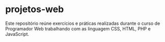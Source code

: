 # projetos-web
Este repositório reúne exercícios e práticas realizadas durante o curso de Programador Web trabalhando com as linguagem CSS, HTML, PHP e JavaScript.
